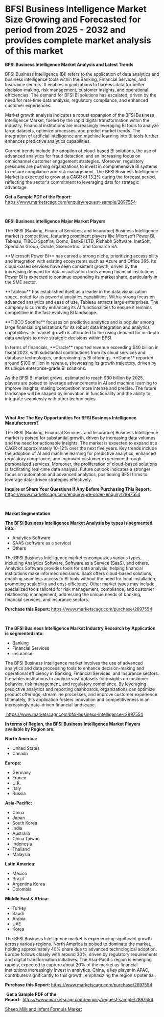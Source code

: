 <p><h1>BFSI Business Intelligence Market Size Growing and Forecasted for period from 2025 - 2032 and provides complete market analysis of this market</h1></p><p><strong>BFSI Business Intelligence Market Analysis and Latest Trends</strong></p>
<p><p>BFSI Business Intelligence (BI) refers to the application of data analytics and business intelligence tools within the Banking, Financial Services, and Insurance sectors. It enables organizations to harness data for better decision-making, risk management, customer insights, and operational efficiencies. The demand for BFSI BI solutions has escalated, driven by the need for real-time data analysis, regulatory compliance, and enhanced customer experiences.</p><p>Market growth analysis indicates a robust expansion of the BFSI Business Intelligence Market, fueled by the rapid digital transformation within the industry. Financial institutions are increasingly leveraging BI tools to analyze large datasets, optimize processes, and predict market trends. The integration of artificial intelligence and machine learning into BI tools further enhances predictive analytics capabilities.</p><p>Current trends include the adoption of cloud-based BI solutions, the use of advanced analytics for fraud detection, and an increasing focus on omnichannel customer engagement strategies. Moreover, regulatory pressures are pushing organizations to invest in comprehensive BI systems to ensure compliance and risk management. The BFSI Business Intelligence Market is expected to grow at a CAGR of 13.2% during the forecast period, reflecting the sector's commitment to leveraging data for strategic advantage.</p></p>
<p><strong>Get a Sample PDF of the Report:&nbsp;</strong> <a href="https://www.marketscagr.com/enquiry/request-sample/2897554?utm_campaign=2940&utm_medium=2&utm_source=Github&utm_content=ia&utm_term=15032025&utm_id=bfsi-business-intelligence">https://www.marketscagr.com/enquiry/request-sample/2897554</a></p>
<p>&nbsp;</p>
<p><strong>BFSI Business Intelligence Major Market Players</strong></p>
<p><p>The BFSI (Banking, Financial Services, and Insurance) Business Intelligence market is competitive, featuring prominent players like Microsoft Power BI, Tableau, TIBCO Spotfire, Domo, BankBI LTD, Rishabh Software, InetSoft, Speridian Group, Oracle, Sisense Inc., and Comarch SA.</p><p>**Microsoft Power BI** has carved a strong niche, prioritizing accessibility and integration with existing ecosystems such as Azure and Office 365. Its cloud-based services have seen consistent growth, driven by the increasing demand for data visualization tools among financial institutions. Power BI is expected to continue expanding its market share, particularly in the SME sector.</p><p>**Tableau** has established itself as a leader in the data visualization space, noted for its powerful analytics capabilities. With a strong focus on advanced analytics and ease of use, Tableau attracts large enterprises. The company is currently enhancing its AI functionalities to ensure it remains competitive in the fast-evolving BI landscape.</p><p>**TIBCO Spotfire** focuses on predictive analytics and is popular among large financial organizations for its robust data integration and analytics capabilities. Its market growth is attributed to the rising demand for in-depth data analysis to drive strategic decisions within BFSI.</p><p>In terms of financials, **Oracle** reported revenue exceeding $40 billion in fiscal 2023, with substantial contributions from its cloud services and database technologies, underpinning its BI offerings. **Domo** reported around $100 million in revenue, showcasing its growth trajectory, driven by its unique enterprise-grade BI solutions.</p><p>As the BFSI BI market grows, estimated to reach $30 billion by 2025, players are poised to leverage advancements in AI and machine learning to improve insights, making competition more intense and precise. The future landscape will be shaped by innovation in functionality and the ability to integrate seamlessly with other technologies.</p></p>
<p>&nbsp;</p>
<p><strong>What Are The Key Opportunities For BFSI Business Intelligence Manufacturers?</strong></p>
<p><p>The BFSI (Banking, Financial Services, and Insurance) Business Intelligence market is poised for substantial growth, driven by increasing data volumes and the need for actionable insights. The market is expected to expand at a CAGR of approximately 10-12% over the next five years. Key trends include the adoption of AI and machine learning for predictive analytics, enhanced regulatory compliance, and improved customer experience through personalized services. Moreover, the proliferation of cloud-based solutions is facilitating real-time data analysis. Future outlook indicates a stronger focus on automation and advanced analytics, positioning BFSI firms to leverage data-driven strategies effectively.</p></p>
<p><strong>Inquire or Share Your Questions If Any Before Purchasing This Report:</strong> <a href="https://www.marketscagr.com/enquiry/pre-order-enquiry/2897554?utm_campaign=2940&utm_medium=2&utm_source=Github&utm_content=ia&utm_term=15032025&utm_id=bfsi-business-intelligence">https://www.marketscagr.com/enquiry/pre-order-enquiry/2897554</a></p>
<p>&nbsp;</p>
<p><strong>Market Segmentation</strong></p>
<p><strong>The BFSI Business Intelligence Market Analysis by types is segmented into:</strong></p>
<p><ul><li>Analytics Software</li><li>SAAS (software as a service)</li><li>Others</li></ul></p>
<p><p>The BFSI Business Intelligence market encompasses various types, including Analytics Software, Software as a Service (SaaS), and others. Analytics Software provides tools for data analysis, helping financial institutions make informed decisions. SaaS offers cloud-based solutions, enabling seamless access to BI tools without the need for local installation, promoting scalability and cost-efficiency. Other market types may include specialized tools tailored for risk management, compliance, and customer relationship management, addressing the unique needs of banking, financial services, and insurance sectors.</p></p>
<p><strong>Purchase this Report:&nbsp;</strong><a href="https://www.marketscagr.com/purchase/2897554?utm_campaign=2940&utm_medium=2&utm_source=Github&utm_content=ia&utm_term=15032025&utm_id=bfsi-business-intelligence">https://www.marketscagr.com/purchase/2897554</a></p>
<p>&nbsp;</p>
<p><strong>The BFSI Business Intelligence Market Industry Research by Application is segmented into:</strong></p>
<p><ul><li>Banking</li><li>Financial Services</li><li>Insurance</li></ul></p>
<p><p>The BFSI Business Intelligence market involves the use of advanced analytics and data processing tools to enhance decision-making and operational efficiency in Banking, Financial Services, and Insurance sectors. It enables institutions to analyze vast datasets for insights on customer behavior, risk management, and regulatory compliance. By leveraging predictive analytics and reporting dashboards, organizations can optimize product offerings, streamline processes, and improve customer experience. Ultimately, this application fosters innovation and competitiveness in an increasingly data-driven financial landscape.</p></p>
<p><a href="https://www.marketscagr.com/bfsi-business-intelligence-r2897554?utm_campaign=2940&utm_medium=2&utm_source=Github&utm_content=ia&utm_term=15032025&utm_id=bfsi-business-intelligence">&nbsp;https://www.marketscagr.com/bfsi-business-intelligence-r2897554</a></p>
<p><strong>In terms of Region, the BFSI Business Intelligence Market Players available by Region are:</strong></p>
<p>
    <p> <strong> North America: </strong>
        <ul>
            <li>United States</li>
            <li>Canada</li>
        </ul>
        </p> 
    <p> <strong> Europe: </strong>
        <ul>
            <li>Germany</li>
            <li>France</li>
            <li>U.K.</li>
            <li>Italy</li>
            <li>Russia</li>
        </ul>
        </p> 
    <p> <strong> Asia-Pacific: </strong>
        <ul>
            <li>China</li>
            <li>Japan</li>
            <li>South Korea</li>
            <li>India</li>
            <li>Australia</li>
            <li>China Taiwan</li>
            <li>Indonesia</li>
            <li>Thailand</li>
            <li>Malaysia</li>
        </ul>
        </p> 
    <p> <strong> Latin America: </strong>
        <ul>
            <li>Mexico</li>
            <li>Brazil</li>
            <li>Argentina Korea</li>
            <li>Colombia</li>
        </ul>
        </p> 
    <p> <strong> Middle East & Africa: </strong>
        <ul>
            <li>Turkey</li>
            <li>Saudi</li>
            <li>Arabia</li>
            <li>UAE</li>
            <li>Korea</li>
        </ul>
    </p>
    </p>
<p><p>The BFSI Business Intelligence market is experiencing significant growth across various regions. North America is poised to dominate the market, holding approximately 40% share due to advanced technological adoption. Europe follows closely with around 30%, driven by regulatory requirements and digital transformation initiatives. The Asia-Pacific region is emerging rapidly, expected to capture about 20% of the market as financial institutions increasingly invest in analytics. China, a key player in APAC, contributes significantly to this growth, emphasizing the region's potential.</p></p>
<p><strong>Purchase this Report: </strong><a href="https://www.marketscagr.com/purchase/2897554?utm_campaign=2940&utm_medium=2&utm_source=Github&utm_content=ia&utm_term=15032025&utm_id=bfsi-business-intelligence">https://www.marketscagr.com/purchase/2897554</a></p>
<p>&nbsp;<strong>Get a Sample PDF of the Report:&nbsp;&nbsp;</strong><a href="https://www.marketscagr.com/enquiry/request-sample/2897554?utm_campaign=2940&utm_medium=2&utm_source=Github&utm_content=ia&utm_term=15032025&utm_id=bfsi-business-intelligence">https://www.marketscagr.com/enquiry/request-sample/2897554</a></p>
<p><strong></strong></p>
<p><p><a href="https://github.com/osbornrdaflalo/Market-Research-Report-List-1/blob/main/sheep-milk-and-infant-formula-market.md?utm_campaign=2940&utm_medium=2&utm_source=Github&utm_content=ia&utm_term=15032025&utm_id=bfsi-business-intelligence">Sheep Milk and Infant Formula Market</a></p></p>